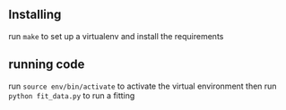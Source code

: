 ## Installing

run `make` to set up a virtualenv and install the requirements

## running code
run `source env/bin/activate` to activate the virtual environment
then run `python fit_data.py` to run a fitting
